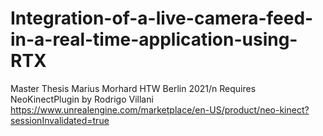 # Integration-of-a-live-camera-feed-in-a-real-time-application-using-RTX
Master Thesis Marius Morhard HTW Berlin 2021/n
Requires NeoKinectPlugin by Rodrigo Villani 
https://www.unrealengine.com/marketplace/en-US/product/neo-kinect?sessionInvalidated=true
